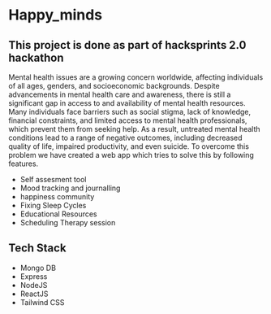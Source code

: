 # Happy_minds
## This project is done as part of **hacksprints 2.0** hackathon

Mental health issues are a growing concern worldwide,
affecting individuals of all ages, genders, and socioeconomic backgrounds.
Despite advancements in mental health care and awareness, there is still a significant gap
in access to and availability of mental health resources. Many individuals face barriers such as
social stigma, lack of knowledge, financial constraints, and limited access to mental health professionals,
which prevent them from seeking help. As a result, untreated mental health conditions lead to a range of
negative outcomes, including decreased quality of life, impaired productivity, and even suicide.
To overcome this problem we have created a web app which tries to solve this by following features.

- Self assesment tool
- Mood tracking and journalling
- happiness community
- Fixing Sleep Cycles
- Educational Resources
- Scheduling Therapy session

## Tech Stack
 - Mongo DB
 - Express
 - NodeJS
 - ReactJS
 - Tailwind CSS
 
 
